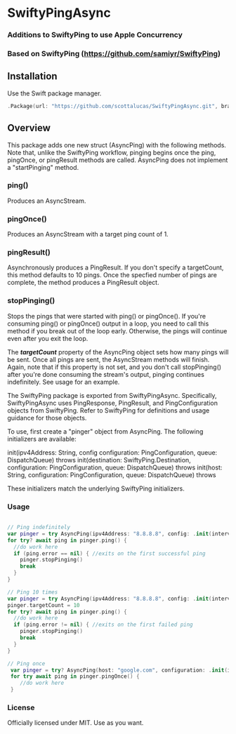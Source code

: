 # SwiftyPingAsync
### Additions to SwiftyPing to use Apple Concurrency

### Based on SwiftyPing (https://github.com/samiyr/SwiftyPing)

## Installation
Use the Swift package manager.
```swift
.Package(url: "https://github.com/scottalucas/SwiftyPingAsync.git", branch: "main")
```
## Overview
This package adds one new struct (AsyncPing) with the following methods.
Note that, unlike the SwiftyPing workflow, pinging begins once the
ping, pingOnce, or pingResult methods are called. AsyncPing does not
implement a "startPinging" method.

### ping()
Produces an AsyncStream<PingResponse>.

### pingOnce()
Produces an AsyncStream<PingResponse> with a target ping count of 1.

### pingResult()
Asynchronously produces a PingResult. If you don't specify a targetCount,
this method defaults to 10 pings. Once the specfied number of pings are
complete, the method produces a PingResult object.

### stopPinging()
Stops the pings that were started with ping() or pingOnce(). If you're
consuming ping() or pingOnce() output in a loop, you need to call 
this method if you break out of the loop early. Otherwise, the pings
will continue even after you exit the loop.

The **_targetCount_** property of the AsyncPing object sets how many pings 
will be sent. Once all pings are sent, the AsyncStream methods will finish. 
Again, note that if this property is not set, and you don't call stopPinging()
after you're done consuming the stream's output, pinging continues
indefinitely. See usage for an example.

The SwiftyPing package is exported from SwiftyPingAsync. Specifically,
SwiftyPingAsync uses PingResponse, PingResult, and PingConfiguration
objects from SwiftyPing. Refer to SwiftyPing for definitions and
usage guidance for those objects.

To use, first create a "pinger" object from AsyncPing. The following 
initializers are available:

   init(ipv4Address: String, config configuration: PingConfiguration, queue: DispatchQueue) throws 
   init(destination: SwiftyPing.Destination, configuration: PingConfiguration, queue: DispatchQueue) throws
   init(host: String, configuration: PingConfiguration, queue: DispatchQueue) throws

These initializers match the underlying SwiftyPing initializers.

### Usage
```swift

// Ping indefinitely
var pinger = try AsyncPing(ipv4Address: "8.8.8.8", config: .init(interval: 0.5, with: 1.0), queue: .global())
for try? await ping in pinger.ping() {
  //do work here
  if (ping.error == nil) { //exits on the first successful ping
    pinger.stopPinging()
    break
  }
}

// Ping 10 times
var pinger = try AsyncPing(ipv4Address: "8.8.8.8", config: .init(interval: 0.5, with: 1.0), queue: .global())
pinger.targetCount = 10
for try? await ping in pinger.ping() {
  //do work here
  if (ping.error != nil) { //exits on the first failed ping
    pinger.stopPinging()
    break
  }
}

// Ping once
 var pinger = try? AsyncPing(host: "google.com", configuration: .init(interval: 0.5, with: 1.0), queue: .global())
 for try await ping in pinger.pingOnce() {
    //do work here
 }

```

### License
Officially licensed under MIT. Use as you want.

